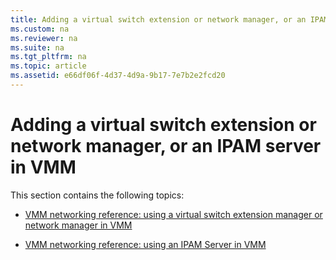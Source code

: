 ```yaml
---
title: Adding a virtual switch extension or network manager, or an IPAM server in VMM
ms.custom: na
ms.reviewer: na
ms.suite: na
ms.tgt_pltfrm: na
ms.topic: article
ms.assetid: e66df06f-4d37-4d9a-9b17-7e7b2e2fcd20
---
```

# Adding a virtual switch extension or network manager, or an IPAM server in VMM
This section contains the following topics:

-   [VMM networking reference: using a virtual switch extension manager or network manager in VMM](../Topic/VMM-networking-reference--using-a-virtual-switch-extension-manager-or-network-manager-in-VMM.md)

-   [VMM networking reference: using an IPAM Server in VMM](../Topic/VMM-networking-reference--using-an-IPAM-Server-in-VMM.md)

